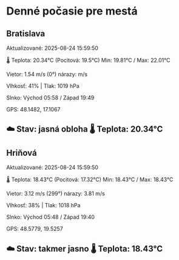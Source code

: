 ﻿# Denné počasie pre mestá

## Bratislava
Aktualizované: 2025-08-24 15:59:50

🌡️ Teplota: 20.34°C 
(Pocitová: 19.5°C)
Min: 19.81°C / Max: 22.01°C

Vietor: 1.54 m/s    (0°) 
nárazy:  m/s

Vlhkosť: 41% | Tlak: 1019 hPa

Slnko: Východ 05:58 / Západ 19:49

GPS: 48.1482, 17.1067

☁️ Stav: jasná obloha        🌡️ Teplota: 20.34°C
---

## Hriňová
Aktualizované: 2025-08-24 15:59:50

🌡️ Teplota: 18.43°C 
(Pocitová: 17.32°C)
Min: 18.43°C / Max: 18.43°C

Vietor: 3.12 m/s (299°)
nárazy: 3.81 m/s

Vlhkosť: 38% | Tlak: 1018 hPa

Slnko: Východ 05:48 / Západ 19:40

GPS: 48.5779, 19.5257

☁️ Stav: takmer jasno        🌡️ Teplota: 18.43°C
---
